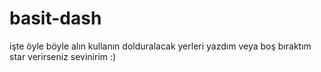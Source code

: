 # basit-dash
işte öyle böyle alın kullanın dolduralacak yerleri yazdım veya boş bıraktım 
star verirseniz sevinirim :)
